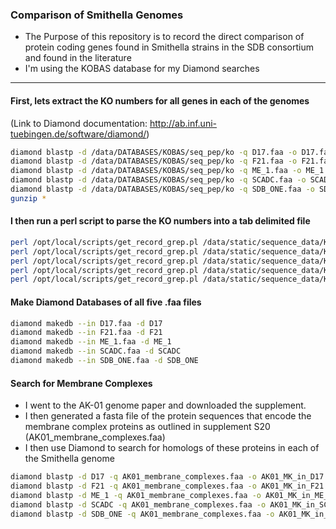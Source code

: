 ### Comparison of Smithella Genomes

- The Purpose of this repository is to record the direct comparison of protein coding genes found in Smithella strains in the SDB consortium and found in the literature
-  I'm using the KOBAS database for my Diamond searches

---

#### First, lets extract the KO numbers for all genes in each of the genomes
(Link to Diamond documentation: http://ab.inf.uni-tuebingen.de/software/diamond/)

```sh
diamond blastp -d /data/DATABASES/KOBAS/seq_pep/ko -q D17.faa -o D17.faa.dmd -e 1e-10 -k 1
diamond blastp -d /data/DATABASES/KOBAS/seq_pep/ko -q F21.faa -o F21.faa.dmd -e 1e-10 -k 1
diamond blastp -d /data/DATABASES/KOBAS/seq_pep/ko -q ME_1.faa -o ME_1.faa.dmd -e 1e-10 -k 1
diamond blastp -d /data/DATABASES/KOBAS/seq_pep/ko -q SCADC.faa -o SCADC.faa.dmd -e 1e-10 -k 1
diamond blastp -d /data/DATABASES/KOBAS/seq_pep/ko -q SDB_ONE.faa -o SDB_ONE.faa.dmd -e 1e-10 -k 1
gunzip *
```

#### I then run a perl script to parse the KO numbers into a tab delimited file 

```sh
perl /opt/local/scripts/get_record_grep.pl /data/static/sequence_data/KoGenes D17.faa.dmd D17.faa.dmd.KEGG_grep
perl /opt/local/scripts/get_record_grep.pl /data/static/sequence_data/KoGenes F21.faa.dmd F21.faa.dmd.KEGG_grep
perl /opt/local/scripts/get_record_grep.pl /data/static/sequence_data/KoGenes ME_1.faa.dmd ME_1.faa.dmd.KEGG_grep
perl /opt/local/scripts/get_record_grep.pl /data/static/sequence_data/KoGenes SCADC.faa.dmd SCADC.faa.dmd.KEGG_grep
perl /opt/local/scripts/get_record_grep.pl /data/static/sequence_data/KoGenes SDB_ONE.faa.dmd SDB_ONE.faa.dmd.KEGG_grep
```

#### Make Diamond Databases of all five .faa files

```sh
diamond makedb --in D17.faa -d D17
diamond makedb --in F21.faa -d F21
diamond makedb --in ME_1.faa -d ME_1
diamond makedb --in SCADC.faa -d SCADC
diamond makedb --in SDB_ONE.faa -d SDB_ONE
```

#### Search for Membrane Complexes

- I went to the AK-01 genome paper and downloaded the supplement. 
- I then generated a fasta file of the protein sequences that encode the membrane complex proteins as outlined in supplement S20 (AK01_membrane_complexes.faa)
- I then use Diamond to search for homologs of these proteins in each of the Smithella genome

```sh
diamond blastp -d D17 -q AK01_membrane_complexes.faa -o AK01_MK_in_D17.faa.dmd -e 1e-10 -k 1
diamond blastp -d F21 -q AK01_membrane_complexes.faa -o AK01_MK_in_F21.faa.dmd -e 1e-10 -k 1
diamond blastp -d ME_1 -q AK01_membrane_complexes.faa -o AK01_MK_in_ME_1.faa.dmd -e 1e-10 -k 1
diamond blastp -d SCADC -q AK01_membrane_complexes.faa -o AK01_MK_in_SCADC.faa.dmd -e 1e-10 -k 1
diamond blastp -d SDB_ONE -q AK01_membrane_complexes.faa -o AK01_MK_in_SDB_ONE.faa.dmd -e 1e-10 -k 1
```

